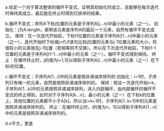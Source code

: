 
a.给定一个对于算法整体的循环不变式，证明其初始化时成立，且能够在每次迭代时保持其成立，最后能在终止时得到已排序的结果。

b.循环不变式：序列A下标j位置的元素是子序列A[j...n]中最小的元素（之一）。
		初始化：j为A.length，表明该元素是序列A的最后一个元素，自然有循环不变式成立。
		保持：在一次迭代开始前，下标t1位置的元素是子序列A[t1...n]中最小的元素（之一），迭代开始时下标值j=t1,if语句比较j位置的元素与j-1位置元素的大小，将值较小的元素放在j-1位置（若相等则不交换）。所以在下次迭代开始前，下标t1-1位置的元素是子序列A[t1-1...n]中最小的元素（之一）。循环不变式得到保持。
		终止：在循环终止时，j的值为i+1,可以得到子序列A[i...n]中最小的元素（之一）在下标i的位置。
		
c.循环不变式：子序列A[1...i]中的元素是按非递减序排列的
		初始化：i=1时，子序列只有唯一的元素，自然是按照非递减序排列的。
		保持：假设一次迭代开始i=k，子序列A[1...k]中的元素按照非递减序排列，进入内部循环，由内部循环的循环不变式的终止得到，此时对于子序列A[k...n]，最小的元素（之一）在下标k的位置上，其他位置的元素都不小于A[k]，所以当i=k+1时，子序列A[1..k+1]中的元素是按照非递减序排列的。
		终止：在循环终止时，i的值为n，可以得到子序列A[1...n]中的元素是按照非递减序排列的。
		
d.n平方，更差